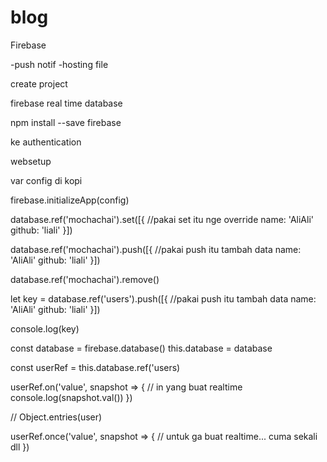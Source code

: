# blog


Firebase 

-push notif
-hosting file

create project

firebase real time database

npm install --save firebase

ke authentication

websetup

var config di kopi

firebase.initializeApp(config)

database.ref('mochachai').set([{ //pakai set itu nge override
    name: 'AliAli'
    github: 'liali'
}])

database.ref('mochachai').push([{ //pakai push itu tambah data
    name: 'AliAli'
    github: 'liali'
}])

database.ref('mochachai').remove()

let key = database.ref('users').push([{ //pakai push itu tambah data
    name: 'AliAli'
    github: 'liali'
}])
 
console.log(key)



const database = firebase.database()
this.database = database

const userRef = this.database.ref('users)

userRef.on('value', snapshot => {    // in yang buat realtime
    console.log(snapshot.val())
})


// Object.entries(user)



userRef.once('value', snapshot => { // untuk ga buat realtime... cuma sekali
    dll
})